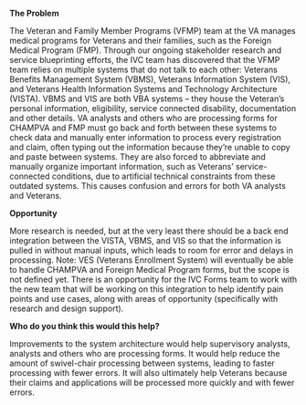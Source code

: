 **The Problem**

The Veteran and Family Member Programs (VFMP) team at the VA manages medical programs for Veterans and their families, such as the Foreign Medical Program (FMP). Through our ongoing stakeholder research and service blueprinting efforts, the IVC team has discovered that the VFMP team relies on multiple systems that do not talk to each other: Veterans Benefits Management System (VBMS), Veterans Information System (VIS), and Veterans Health Information Systems and Technology Architecture (VISTA). VBMS and VIS are both VBA systems – they house the Veteran’s personal information, eligibility, service connected disability, documentation and other details.
VA analysts and others who are processing forms for CHAMPVA and FMP must go back and forth between these systems to check data and manually enter information to process every registration and claim, often typing out the information because they’re unable to copy and paste between systems. They are also forced to abbreviate and manually organize important information, such as Veterans’ service-connected conditions, due to artificial technical constraints from these outdated systems. This causes confusion and errors for both VA analysts and Veterans.

**Opportunity**

More research is needed, but at the very least there should be a back end integration between the VISTA, VBMS, and VIS so that the information is pulled in without manual inputs, which leads to room for error and delays in processing. Note: VES (Veterans Enrollment System) will eventually be able to handle CHAMPVA and Foreign Medical Program forms, but the scope is not defined yet. There is an opportunity for the IVC Forms team to work with the new team that will be working on this integration to help identify pain points and use cases, along with areas of opportunity (specifically with research and design support).

**Who do you think this would this help?**

Improvements to the system architecture would help supervisory analysts, analysts and others who are processing forms. It would help reduce the amount of swivel-chair processing between systems, leading to faster processing with fewer errors. It will also ultimately help Veterans because their claims and applications will be processed more quickly and with fewer errors.

